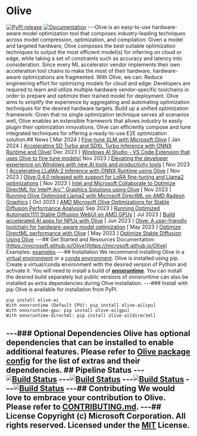 # Olive
[![PyPI release](https://img.shields.io/pypi/v/olive-ai)](https://pypi.org/project/olive-ai/)
[![Documentation](https://img.shields.io/website/https/microsoft.github.io/Olive?down_color=red&down_message=offline&up_message=online)](https://microsoft.github.io/Olive/)
---Olive is an easy-to-use hardware-aware model optimization tool that composes industry-leading techniques
across model compression, optimization, and compilation. Given a model and targeted hardware, Olive composes the best
suitable optimization techniques to output the most efficient model(s) for inferring on cloud or edge, while taking
a set of constraints such as accuracy and latency into consideration. Since every ML accelerator vendor implements 
their own acceleration tool chains to make the most of their hardware, hardware-aware
optimizations are fragmented. With Olive, we can: Reduce engineering effort for
optimizing models for cloud and edge: Developers are required to learn and utilize
multiple hardware vendor-specific toolchains in order to prepare and optimize their trained model for deployment.
Olive aims to simplify the experience by aggregating and automating optimization techniques for the desired hardware
targets. Build up a unified optimization framework: Given that no single optimization
technique serves all scenarios well,
Olive enables an extensible framework that allows industry to easily plugin their optimization innovations.  Olive can
efficiently compose and tune integrated techniques for offering a ready-to-use E2E optimization solution.## News [ Mar 2024 ]
 [Fine-tune SLM with Microsoft Olive](https://techcommunity.microsoft.com/t5/educator-developer-blog/journey-series-for-generative-ai-application-architecture-fine/ba-p/4080813) [ Jan 2024 ]
 [Accelerating SD Turbo and SDXL Turbo Inference with ONNX Runtime and Olive](https://huggingface.co/blog/sdxl_ort_inference)[ Dec 2023 ]
[Windows AI Studio - VS Code Extension that uses Olive to fine tune models](https://marketplace.visualstudio.com/items?itemName=ms-windows-ai-studio.windows-ai-studio&ssr=false#overview)[ Nov 2023 ] 
 [Elevating the developer experience on Windows with new AI tools and productivity tools](https://blogs.windows.com/windowsdeveloper/2023/11/15/elevating-the-developer-experience-on-windows-with-new-ai-tools-and-productivity-tools/) [ Nov 2023 ] 
 [Accelerating LLaMA-2 Inference with ONNX Runtime using Olive](https://onnxruntime.ai/blogs/accelerating-llama-2) [ Nov 2023 ] 
 [Olive 0.4.0 released with support for LoRA fine-tuning and Llama2 optimizations](https://github.com/microsoft/Olive/releases/tag/v0.4.0) [ Nov 2023 ] 
 [Intel and Microsoft Collaborate to Optimize DirectML for Intel® Arc™ Graphics Solutions using Olive](https://community.intel.com/t5/Blogs/Tech-Innovation/Artificial-Intelligence-AI/Intel-and-Microsoft-Collaborate-to-Optimize-DirectML-for-Intel/post/1542055) [ Nov 2023 ]
 [Running Olive Optimized Llama2 with Microsoft DirectML on AMD Radeon Graphics](https://community.amd.com/t5/ai/how-to-running-optimized-llama2-with-microsoft-directml-on-amd/ba-p/645190) [ Oct 2023 ] 
[AMD Microsoft Olive Optimizations for Stable Diffusion Performance Analysis](https://www.pugetsystems.com/labs/articles/amd-microsoft-olive-optimizations-for-stable-diffusion-performance-analysis/)[ Sep 2023 ]
 [Running Optimized Automatic1111 Stable Diffusion WebUI on AMD GPUs](https://community.amd.com/t5/ai/updated-how-to-running-optimized-automatic1111-stable-diffusion/ba-p/630252) [ Jul 2023 ]
[Build accelerated AI apps for NPUs with Olive](https://www.infoworld.com/article/3701452/build-accelerated-ai-apps-for-npus-with-olive.html) [ Jun 2023 ]
 [Olive: A user-friendly toolchain for hardware-aware model optimization](https://cloudblogs.microsoft.com/opensource/2023/06/26/olive-a-user-friendly-toolchain-for-hardware-aware-model-optimization/) [ May 2023 ]
[Optimize DirectML performance with Olive](https://devblogs.microsoft.com/directx/optimize-directml-performance-with-olive/)  [ May 2023 ]
 [Optimize Stable Diffusion Using Olive](https://devblogs.microsoft.com/directx/dml-stable-diffusion/)
---## Get Started and Resources
 Documentation:
 [https://microsoft.github.io/Olive](https://microsoft.github.io/Olive)  Examples: [examples](./examples)
---## Installation
We recommend installing Olive in a [virtual environment](https://docs.python.org/3/library/venv.html) or a
[conda environment](https://conda.io/projects/conda/en/latest/user-guide/tasks/manage-environments.html). Olive is installed using
pip. Create a virtual/conda environment with the desired version of Python and activate it. You will need to install a build of 
[**onnxruntime**](https://onnxruntime.ai).
You can install the desired build separately but public versions of onnxruntime can 
also be installed as extra dependencies during Olive installation.
---### Install with pip Olive is available for installation from PyPI.
```
pip install olive-ai
With onnxruntime (Default CPU): pip install olive-ai[cpu]
With onnxruntime-gpu: pip install olive-ai[gpu]
With onnxruntime-directml: pip install olive-ai[directml]
```
---### Optional Dependencies
Olive has optional dependencies that can be installed to enable additional features. Please refer to
[Olive package config](./olive/olive_config.json) 
for the list of extras and their dependencies. ## Pipeline Status
---[![Build Status](https://dev.azure.com/aiinfra/PublicPackages/_apis/build/status%2FOlive%20CI?label=Olive-CI)](https://dev.azure.com/aiinfra/PublicPackages/_build/latest?definitionId=1240)
---[![Build Status](https://dev.azure.com/aiinfra/PublicPackages/_apis/build/status%2FOlive%20AzureML%20Example%20Test?label=Olive-AML-CI)](https://dev.azure.com/aiinfra/PublicPackages/_build/latest?definitionId=1541)
---[![Build Status](https://dev.azure.com/aiinfra/PublicPackages/_apis/build/status%2FOlive-ORT-stable?label=Olive-ORT-stable)](https://aiinfra.visualstudio.com/PublicPackages/_build?definitionId=1281)
---[![Build Status](https://dev.azure.com/aiinfra/PublicPackages/_apis/build/status%2FOlive-ORT-Nightly?label=Olive-ORT-Nightly)](https://dev.azure.com/aiinfra/PublicPackages/_build/latest?definitionId=1279)
---## Contributing
We would love to embrace your contribution to Olive. Please refer to [CONTRIBUTING.md](./CONTRIBUTING.md).
---## License
Copyright (c) Microsoft Corporation. All rights reserved.
Licensed under the [MIT](./LICENSE) License.
---
